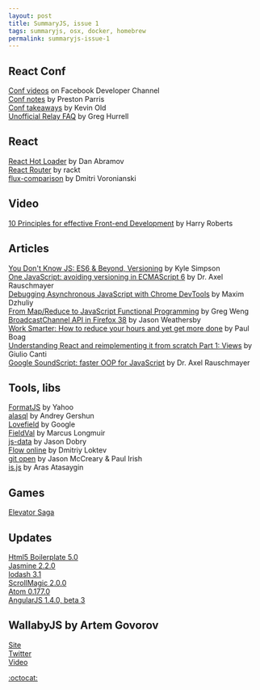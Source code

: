 ```yaml
---
layout: post
title: SummaryJS, issue 1
tags: summaryjs, osx, docker, homebrew
permalink: summaryjs-issue-1
---
```


React Conf
----------

[Conf videos](https://www.youtube.com/playlist?list=PLb0IAmt7-GS1cbw4qonlQztYV1TAW0sCr) on Facebook Developer Channel  
[Conf notes](https://gist.github.com/prestonparris/ec7597efd4d4977b54af) by Preston Parris  
[Conf takeaways](http://kevinold.com/2015/01/31/takeaways-from-reactjs-conf-2015.html) by Kevin Old  
[Unofficial Relay FAQ](https://gist.github.com/wincent/598fa75e22bdfa44cf47) by Greg Hurrell

React
----------------

[React Hot Loader](https://github.com/gaearon/react-hot-loader) by Dan Abramov  
[React Router](https://github.com/rackt/react-router) by rackt  
[flux-comparison](https://github.com/voronianski/flux-comparison) by Dmitri Voronianski

Video
-----

[10 Principles for effective Front-end Development](http://www.youtube.com/watch?v=8adsZeMQjGQ) by Harry Roberts

Articles
---------------------------------------------------

[You Don't Know JS: ES6 & Beyond, Versioning](https://github.com/getify/You-Dont-Know-JS/blob/master/es6%20%26%20beyond/ch1.md#versioning) by Kyle Simpson  
[One JavaScript: avoiding versioning in ECMAScript 6](http://www.2ality.com/2014/12/one-javascript.html) by Dr. Axel Rauschmayer  
[Debugging Asynchronous JavaScript with Chrome DevTools](http://www.devbattles.com/en/sand/post-707-Debugging+Asynchronous+JavaScript+with+Chrome+DevTools) by Maxim Dzhuliy  
[From Map/Reduce to JavaScript Functional Programming](https://hacks.mozilla.org/2015/01/from-mapreduce-to-javascript-functional-programming/) by Greg Weng  
[BroadcastChannel API in Firefox 38](http://hacks.mozilla.org/2015/02/broadcastchannel-api-in-firefox-38/) by Jason Weathersby  
[Work Smarter: How to reduce your hours and yet get more done](https://boagworld.com/working-in-web/work-smarter/) by Paul Boag  
[Understanding React and reimplementing it from scratch Part 1: Views](https://gcanti.github.io/2014/10/29/understanding-react-and-reimplementing-it-from-scratch-part-1.html) by Giulio Canti  
[Google SoundScript: faster OOP for JavaScript](http://www.2ality.com/2015/02/soundscript.html) by Dr. Axel Rauschmayer

Tools, libs
-----------

[FormatJS](http://formatjs.io/) by Yahoo  
[alasql](https://github.com/agershun/alasql) by Andrey Gershun  
[Lovefield](https://github.com/google/lovefield) by Google  
[FieldVal](http://www.minoblog.io/fieldval/) by Marcus Longmuir  
[js-data](https://github.com/js-data/js-data) by Jason Dobry  
[Flow online](https://tryflow.org/) by Dmitriy Loktev  
[git open](https://github.com/paulirish/git-open) by Jason McCreary & Paul Irish   
[is.js](https://github.com/arasatasaygin/is.js) by Aras Atasaygin

Games
-----

[Elevator Saga](http://play.elevatorsaga.com/)

Updates
-------

[Html5 Boilerplate 5.0](https://github.com/h5bp/html5-boilerplate/blob/v5.0.0/CHANGELOG.md)  
[Jasmine 2.2.0](https://github.com/jasmine/jasmine/blob/master/release_notes/2.2.0.md)  
[lodash 3.1](https://github.com/lodash/lodash/wiki/Changelog#v310)  
[ScrollMagic 2.0.0](https://github.com/janpaepke/ScrollMagic/blob/development/CHANGELOG.md)  
[Atom 0.177.0](https://github.com/atom/atom/releases/tag/v0.177.0)  
[AngularJS 1.4.0, beta 3](https://plus.google.com/+PeteBaconDarwin/posts/H6yJGJpAGrj)

WallabyJS by Artem Govorov
-------

[Site](http://wallabyjs.com/)  
[Twitter](https://twitter.com/wallabyjs)  
[Video](http://www.youtube.com/watch?v=uUmF16R9JNs)

[:octocat:](https://github.com/olegafx/summaryjs/blob/master/1.md)